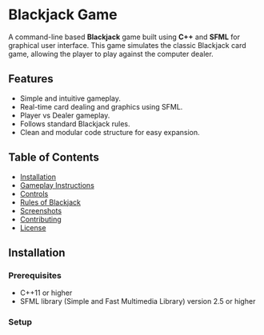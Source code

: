 # Blackjack Game

A command-line based **Blackjack** game built using **C++** and **SFML** for graphical user interface. This game simulates the classic Blackjack card game, allowing the player to play against the computer dealer.

## Features
- Simple and intuitive gameplay.
- Real-time card dealing and graphics using SFML.
- Player vs Dealer gameplay.
- Follows standard Blackjack rules.
- Clean and modular code structure for easy expansion.

## Table of Contents
- [Installation](#installation)
- [Gameplay Instructions](#gameplay-instructions)
- [Controls](#controls)
- [Rules of Blackjack](#rules-of-blackjack)
- [Screenshots](#screenshots)
- [Contributing](#contributing)
- [License](#license)

## Installation

### Prerequisites
- C++11 or higher
- SFML library (Simple and Fast Multimedia Library) version 2.5 or higher

### Setup


